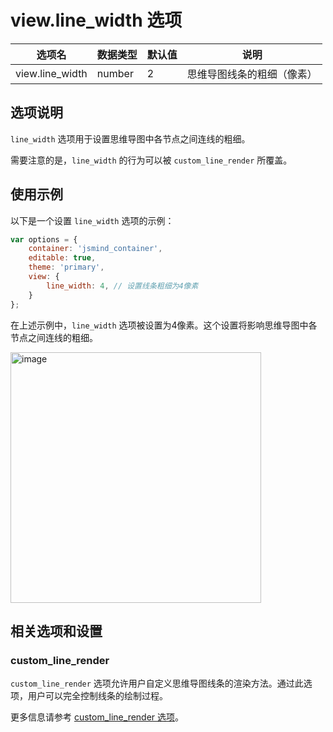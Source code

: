 # view.line_width 选项

| 选项名 | 数据类型 | 默认值 | 说明 |
| --- | --- | --- | --- |
| view.line_width | number | 2 | 思维导图线条的粗细（像素） |

## 选项说明

`line_width` 选项用于设置思维导图中各节点之间连线的粗细。

需要注意的是，`line_width` 的行为可以被 `custom_line_render` 所覆盖。

## 使用示例

以下是一个设置 `line_width` 选项的示例：

```javascript
var options = {
    container: 'jsmind_container',
    editable: true,
    theme: 'primary',
    view: {
        line_width: 4, // 设置线条粗细为4像素
    }
};
```

在上述示例中，`line_width` 选项被设置为4像素。这个设置将影响思维导图中各节点之间连线的粗细。

<img width="401" alt="image" src="https://github.com/hizzgdev/jsmind/assets/1690290/e9bb5035-92e2-41a5-8b43-4d23f63591e4">

## 相关选项和设置

### custom_line_render

`custom_line_render` 选项允许用户自定义思维导图线条的渲染方法。通过此选项，用户可以完全控制线条的绘制过程。

更多信息请参考 [custom_line_render 选项](option.view.custom_line_render.md)。

